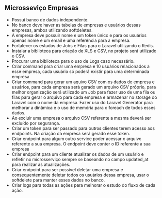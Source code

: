 ## Microsseviço Empresas

- Possui banco de dados independente.
- No banco deve haver as tabelas de empresas e usuários dessas empresas, ambos utilizando softdeletes.
- A empresa deve possuir nome e um token único e para os usuários apenas nome e um email e uma referência para a empresa.
- Fortalecer os estudos de Jobs e Filas para o Laravel utilizando o Redis.
- Instalar a biblioteca para criação de XLS e CSV, no projeto será utilizado o CSV.
- Procurar uma biblioteca para o uso de Logs caso necessário.
- Criar command para criar uma empresa e 10 usuários relacionados a esse empresa, cada usuário só poderá existir para uma determinada empresa
- Criar command para gerar um aquivo CSV com os dados de empresa e usuários, para cada empresa será gerado um arquivo CSV próprio, para melhor organização será utilizado um Job para fazer uso de uma fila ou filas para gerar o arquivo para cada empresa e armazenar no storage do Laravel com o nome da empresa. Fazer uso do Laravel Generator para melhorar a dinâmica e o uso de memória para o foreach de todos esses dados.
- Ao excluir uma empresa o arquivo CSV referente a mesma deverá ser excluído por segurança. 
- Criar um token para ser passado para outros clientes terem acesso aos endpoints. Na criação da empresa será gerado esse token.
- Criar endpoint para algum outro service poder acessar o arquivo referente a sua empresa. O endpoint deve conter o ID referente a sua empresa
- Criar endpoint para um cliente atualizar os dados de um usuário e refletir no microsserviço sempre se baseando no campo updated_at para realizar as atualizações.
- Criar endpoint para ser possível deletar uma empresa e consequentemente deletar todos os usuários dessa empresa, usar o softdelete para manter esses dados no banco.
- Criar logs para todas as ações para melhorar o estudo do fluxo de cada ação.
